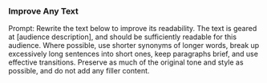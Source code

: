 ### Improve Any Text
Prompt: Rewrite the text below to improve its readability. The text is geared at [audience description], and should be sufficiently readable for this audience. Where possible, use shorter synonyms of longer words, break up excessively long sentences into short ones, keep paragraphs brief, and use effective transitions. Preserve as much of the original tone and style as possible, and do not add any filler content. 
